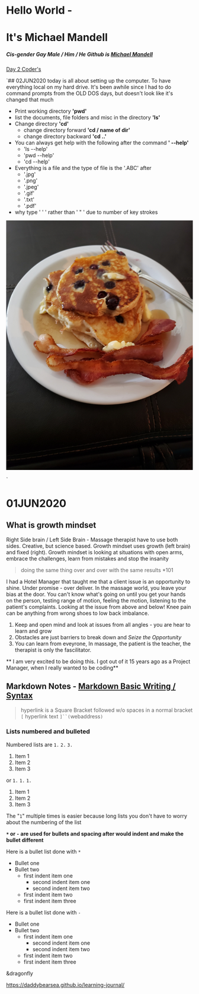 # Hello World - 
# It's Michael Mandell
##### Cis-gender Gay Male / Him / He  Github is [Michael Mandell](https://github.com/DaddyBearSEA)

[Day 2 Coder's](coders-computer.md) 

`## 02JUN2020
today is all about setting up the computer. To have everything local on my hard drive. It's been awhile since I had to do command prompts from the OLD DOS days, but doesn't look like it's changed that much
 
- Print working directory **'pwd'**
- list the documents, file folders and misc in the directory **'ls'**
- Change directory **'cd'**
  - change directory forward **'cd / name of dir'**
  - change directory backward **'cd ..'**
- You can always get help with the following after the command **' --help'** 
  - 'ls --help'
  -  'pwd --help'
  - 'cd --help'
- Everything is a file and the type of file is the '.ABC' after
  - '.jpg'
  - '.png'
  - '.jpeg'
  - '.gif'
  - '.txt'
  - '.pdf'
 - why type ' ' ' rather than ' " ' due to number of key strokes



![pancake bfast](20200602_132101.jpg "bfast 2JUN2020")


`





# 01JUN2020
## What is growth mindset
Right Side brain / Left Side Brain - Massage therapist have to use both sides. Creative, but science based. Growth mindset uses growth (left brain) and fixed (right). Growth mindset is looking at situations with open arms, embrace the challenges, learn from mistakes and stop the insanity 
>doing the same thing over and over with the same results *101

I had a Hotel Manager that taught me that a client issue is an opportunity to shine. Under promise - over deliver. In the massage world, you leave your bias at the door. You can't know what's going on until you get your hands on the person, testing range of motion, feeling the motion, listening to the patient's complaints.  Looking at the issue from above and below! Knee pain can be anything from wrong shoes to low back imbalance.  
1. Keep and open mind and look at issues from all angles - you are hear to learn and grow
1. Obstacles are just barriers to break down and *Seize the Opportunity*
1. You can learn from eveyrone, In massage, the patient is the teacher, the therapist is only the fascilitator.

** I am very excited to be doing this. I got out of it 15 years ago as a Project Manager, when I really wanted to be coding**


## Markdown Notes - [Markdown Basic Writing / Syntax](https://help.github.com/en/articles/basic-writing-and-formatting-syntax)
> hyperlink is a Square Bracket followed w/o spaces in a normal bracket
`[` hyperlink text `]``(`webaddress`)`

### Lists numbered and bulleted
Numbered lists are `1.` `2.` `3.`
1. Item 1
2. Item 2
3. Item 3

 or `1.` `1.` `1.`
 
1. Item 1
1. Item 2
1. Item 3

The "`1`" multiple times is easier because long lists you don't have to worry about the numbering of the list


**`*` or `-` are used for bullets and spacing after would indent and make the bullet different**

Here is a bullet list done with `*`
* Bullet one
* Bullet two
  * first indent item one
    * second indent item one
    * second indent item two
  * first indent item two
  * first indent item three


Here is a bullet list done with `-`
- Bullet one
- Bullet two
  -  first indent item one
     - second indent item one
     - second indent item two
  - first indent item two
  - first indent item three


&dragonfly

https://daddybearsea.github.io/learning-journal/
